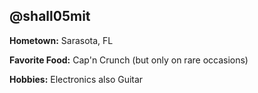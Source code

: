 ## @shall05mit

**Hometown:** Sarasota, FL

**Favorite Food:**  Cap'n Crunch (but only on rare occasions)

**Hobbies:** Electronics also Guitar 
